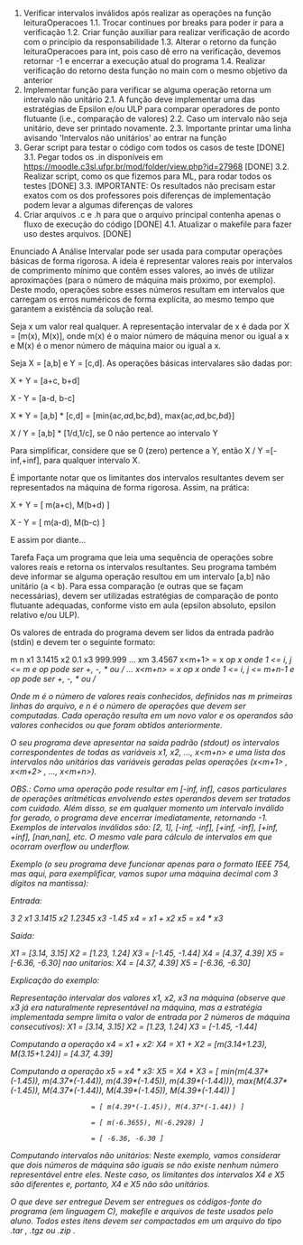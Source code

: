 1. Verificar intervalos inválidos após realizar as operações na função leituraOperacoes
	1.1. Trocar continues por breaks para poder ir para a verificação
	1.2. Criar função auxiliar para realizar verificação de acordo com o princípio da responsabilidade
	1.3. Alterar o retorno da função leituraOperacoes para int, pois caso dê erro na verificação, 
			devemos retornar -1 e encerrar a execução atual do programa
	1.4. Realizar verificação do retorno desta função no main com o mesmo objetivo da anterior
2. Implementar função para verificar se alguma operação retorna um intervalo não unitário
	2.1. A função deve implementar uma das estratégias de Epsilon e/ou ULP para comparar operadores
			de ponto flutuante (i.e., comparação de valores)
	2.2. Caso um intervalo não seja unitário, deve ser printado novamente.
	2.3. Importante printar uma linha avisando 'Intervalos não unitários' ao entrar na função
3. Gerar script para testar o código com todos os casos de teste [DONE]
	3.1. Pegar todos os .in disponíveis em https://moodle.c3sl.ufpr.br/mod/folder/view.php?id=27968 [DONE]
	3.2. Realizar script, como os que fizemos para ML, para rodar todos os testes [DONE]
	3.3. IMPORTANTE: Os resultados não precisam estar exatos com os dos professores pois diferenças de
			implementação podem levar a algumas diferenças de valores
4. Criar arquivos .c e .h para que o arquivo principal contenha apenas o fluxo de execução do código [DONE]
	4.1. Atualizar o makefile para fazer uso destes arquivos. [DONE]



Enunciado
A Análise Intervalar pode ser usada para computar operações básicas de forma rigorosa. A ideia é representar valores reais por intervalos de comprimento mínimo que contêm esses valores, ao invés de utilizar aproximações (para o número de máquina mais próximo, por exemplo). Deste modo, operações sobre esses números resultam em intervalos que carregam os erros numéricos de forma explícita, ao mesmo tempo que garantem a existência da solução real.

Seja x um valor real qualquer. A representação intervalar de x é dada por X = [m(x), M(x)], onde m(x) é o maior número de máquina menor ou igual a x e M(x) é o menor número de máquina maior ou igual a x.

Seja X = [a,b] e Y = [c,d]. As operações básicas intervalares são dadas por:

X + Y = [a+c, b+d]

X - Y = [a-d, b-c]

X * Y = [a,b] * [c,d]  =  [min{a*c,a*d,b*c,b*d}, max{a*c,a*d,b*c,b*d}]

X / Y = [a,b] * [1/d,1/c], se 0 não pertence ao intervalo Y

Para simplificar, considere que se 0 (zero)  pertence a Y, então X / Y =[-inf,+inf], para qualquer intervalo X.

É importante notar que os limitantes dos intervalos resultantes devem ser representados na máquina de forma rigorosa. Assim, na prática:

X + Y = [ m(a+c), M(b+d) ]

X - Y = [ m(a-d), M(b-c) ]

E assim por diante...

                            

Tarefa
Faça um programa que leia uma sequência de operações sobre valores reais e retorna os intervalos resultantes. Seu programa também deve informar se alguma operação resultou em um intervalo [a,b] não unitário (a < b). Para essa comparação (e outras que se façam necessárias), devem ser utilizadas estratégias de comparação de ponto flutuante adequadas, conforme visto em aula (epsilon absoluto, epsilon relativo e/ou ULP).

Os valores de entrada do programa devem ser lidos da entrada padrão (stdin) e devem ter o seguinte formato:

m  n
x1    3.1415
x2    0.1
x3    999.999
...
xm   3.4567
x<m+1> = x<i> op x<j>       onde 1 <= i, j <= m    e  op  pode ser +, -, * ou /
...
x<m+n> = x<i> op x<j>       onde 1 <= i, j <= m+n-1   e  op  pode ser +, -, * ou /

Onde m é o número de valores reais conhecidos, definidos nas m primeiras linhas do arquivo, e n é o número de operações que devem ser computadas. Cada operação resulta em um novo valor e os operandos são valores conhecidos ou que foram obtidos anteriormente.

O seu programa deve apresentar na saida padrão (stdout) os intervalos correspondentes de todas as variáveis x1, x2, ..., x<m+n> e uma lista dos intervalos não unitários das variáveis geradas pelas operações (x<m+1> , x<m+2> , ..., x<m+n>).

OBS.: Como uma operação pode resultar em [-inf, inf], casos particulares de operações aritméticas envolvendo estes operandos devem ser tratados com cuidado. Além disso, se em qualquer momento um intervalo inválido for gerado, o programa deve encerrar imediatamente, retornando -1. Exemplos de intervalos inválidos são: [2, 1], [-inf, -inf], [+inf, -inf], [+inf, +inf], [nan,nan], etc. O mesmo vale para cálculo de intervalos em que ocorram overflow ou underflow.

Exemplo (o seu programa deve funcionar apenas para o formato IEEE 754, mas aqui, para exemplificar, vamos supor uma máquina decimal com 3 dígitos na mantissa):

Entrada:

3 2
x1   3.1415
x2   1.2345
x3   -1.45
x4 = x1 + x2
x5 = x4 * x3

Saída:

X1 = [3.14, 3.15]
X2 = [1.23, 1.24]
X3 = [-1.45, -1.44]
X4 = [4.37, 4.39]
X5 = [-6.36, -6.30]
nao unitarios:
X4 = [4.37, 4.39]
X5 = [-6.36, -6.30]

 

Explicação do exemplo:

Representação intervalar dos valores x1, x2, x3 na máquina (observe que x3 já era naturalmente representável na máquina, mas a estratégia implementada sempre limita o valor de entrada por 2 números de máquina consecutivos):
X1 = [3.14, 3.15]
X2 = [1.23, 1.24]
X3 = [-1.45, -1.44]


Computando a operação x4 = x1 + x2:
X4 = X1 + X2 = [m(3.14+1.23), M(3.15+1.24)] = [4.37, 4.39]

Computando a operação x5 = x4 * x3:
X5 = X4 * X3 = [ min{m(4.37*(-1.45)), m(4.37*(-1.44)), m(4.39*(-1.45)), m(4.39*(-1.44))}, max{M(4.37*(-1.45)), M(4.37*(-1.44)), M(4.39*(-1.45)), M(4.39*(-1.44)) ]

                        = [ m(4.39*(-1.45)), M(4.37*(-1.44)) ]

                        = [ m(-6.3655), M(-6.2928) ]

                        = [ -6.36, -6.30 ]



Computando intervalos não unitários:
Neste exemplo, vamos considerar que dois números de máquina são iguais se não existe nenhum número representável entre eles. Neste caso, os limitantes dos intervalos X4 e X5 são diferentes e, portanto, X4 e X5 não são unitários.

O que deve ser entregue
Devem ser entregues os códigos-fonte do programa (em linguagem C), makefile e arquivos de teste usados pelo aluno. Todos estes itens devem ser compactados em um arquivo do tipo .tar , .tgz ou .zip .